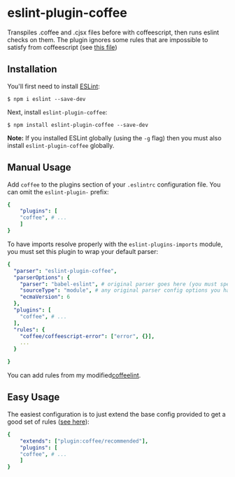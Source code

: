 # eslint-plugin-coffee

Transpiles .coffee and .cjsx files before with coffeescript, then runs eslint checks on them.
The plugin ignores some rules that are impossible to satisfy from coffeescript (see [this file](lib/index.js#L22))

## Installation

You'll first need to install [ESLint](http://eslint.org):

```
$ npm i eslint --save-dev
```

Next, install `eslint-plugin-coffee`:

```
$ npm install eslint-plugin-coffee --save-dev
```

**Note:** If you installed ESLint globally (using the `-g` flag) then you must also install `eslint-plugin-coffee` globally.

## Manual Usage
Add `coffee` to the plugins section of your `.eslintrc` configuration file. You can omit the `eslint-plugin-` prefix:

```yaml
{
    "plugins": [
    "coffee", # ...
    ]
}
```

To have imports resolve properly with the `eslint-plugins-imports` module, you must set this plugin to wrap your default parser:
```yaml
{
  "parser": "eslint-plugin-coffee",
  "parserOptions": { 
    "parser": "babel-eslint", # original parser goes here (you must specify one to use this option).
    "sourceType": "module", # any original parser config options you had.
    "ecmaVersion": 6
  },
  "plugins": [
    "coffee", # ...
  ],
  "rules": {
    "coffee/coffeescript-error": ["error", {}],
    ...
  }

}
```

You can add rules from my modified[coffeelint](https://github.com/aminland/coffeelint2). 


## Easy Usage
The easiest configuration is to just extend the base config provided to get a good set of rules ([see here](src/configs/recommended.coffee)):

```yaml
{	
    "extends": ["plugin:coffee/recommended"],
    "plugins": [
    "coffee", # ...
    ]
}
```





